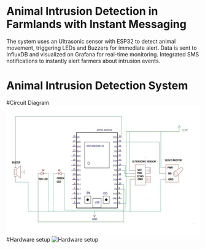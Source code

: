 # Animal Intrusion Detection in Farmlands with Instant Messaging
The system uses an Ultrasonic sensor with ESP32 to detect animal movement, triggering LEDs and Buzzers for immediate alert. Data is sent to InfluxDB and visualized on Grafana for real-time monitoring. Integrated SMS notifications to instantly alert farmers about intrusion events.

# Animal Intrusion Detection System
#Circuit Diagram
![Circuit Diagram](https://github.com/Karthikeyanmac/Animal-Intrusion-Detection/blob/main/Circuit%20Diagram.png)
#Hardware setup
![Hardware setup](Images/Hardware_Setup.jpeg)


